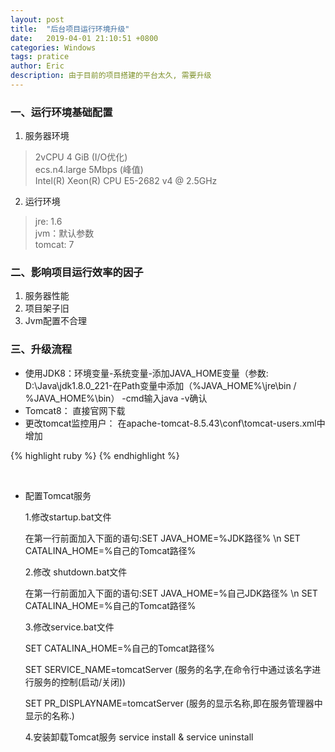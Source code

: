 ```yaml
---
layout: post
title:  "后台项目运行环境升级"
date:   2019-04-01 21:10:51 +0800
categories: Windows
tags: pratice
author: Eric
description: 由于目前的项目搭建的平台太久, 需要升级
---
```


### 一、运行环境基础配置
1. 服务器环境
>2vCPU 4 GiB (I/O优化)   
>ecs.n4.large   5Mbps (峰值)    
>Intel(R) Xeon(R) CPU E5-2682 v4 @ 2.5GHz     
      
2. 运行环境
>jre: 1.6    
>jvm：默认参数    
>tomcat: 7    


### 二、影响项目运行效率的因子    
1. 服务器性能
2. 项目架子旧
3. Jvm配置不合理

### 三、升级流程   
- 使用JDK8：环境变量-系统变量-添加JAVA_HOME变量（参数: D:\Java\jdk1.8.0_221-在Path变量中添加（%JAVA_HOME%\jre\bin / %JAVA_HOME%\bin） -cmd输入java -v确认
- Tomcat8： 直接官网下载
- 更改tomcat监控用户： 在apache-tomcat-8.5.43\conf\tomcat-users.xml中增加    

{% highlight ruby %} 
    <tomcat-users> </tomcat-users>
    <role rolename="manager-gui"/>
    <user username="admin" password="admin" roles="manager-gui"/>
{% endhighlight %}   

<br/>

- 配置Tomcat服务   

    1.修改startup.bat文件    
 
    在第一行前面加入下面的语句:SET JAVA_HOME=%JDK路径% \n SET CATALINA_HOME=%自己的Tomcat路径%    

    2.修改 shutdown.bat文件   

    在第一行前面加入下面的语句:SET JAVA_HOME=%自己JDK路径% \n SET CATALINA_HOME=%自己的Tomcat路径%   

    3.修改service.bat文件   

    SET CATALINA_HOME=%自己的Tomcat路径%   

    SET SERVICE_NAME=tomcatServer (服务的名字,在命令行中通过该名字进行服务的控制(启动/关闭))    

    SET PR_DISPLAYNAME=tomcatServer (服务的显示名称,即在服务管理器中显示的名称.)   


    4.安装卸载Tomcat服务
    service install & service uninstall